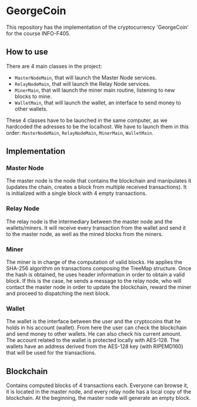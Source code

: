 # GeorgeCoin

This repository has the implementation of the cryptocurrency 'GeorgeCoin' for the course INFO-F405.

## How to use

There are 4 main classes in the project:
  - `MasterNodeMain`, that will launch the Master Node services.
  - `RelayNodeMain`, that will launch the Relay Node services.
  - `MinerMain`, that will launch the miner main routine, listening to new blocks to mine.
  - `WalletMain`, that will launch the wallet, an interface to send money to other wallets.

These 4 classes have to be launched in the same computer, as we hardcoded the adresses to be the localhost.
We have to launch them in this order: `MasterNodeMain`, `RelayNodeMain`, `MinerMain`, `WalletMain`.

## Implementation

### Master Node
  The master node is the node that contains the blockchain and manipulates it (updates the chain,
  creates a block from multiple received transactions). It is initialized with a single block with
  4 empty transactions.

### Relay Node
  The relay node is the intermediary between the master node and the wallets/miners. It will receive every
  transaction from the wallet and send it to the master node, as well as the mined blocks from the miners.


### Miner
  The miner is in charge of the computation of valid blocks. He applies the SHA-256 algorithm on transactions
  composing the TreeMap structure. Once the hash is obtained, he uses header information in order to obtain a 
  valid block. If this is the case, he sends a message to the relay node, who will contact the master node in 
  order to update the blockchain, reward the miner and proceed to dispatching the next block.


### Wallet
  The wallet is the interface between the user and the cryptocoins that he holds in his account (wallet). From here the user can check the blockchain and send money to other wallets. He can also check his current amount. The account related to the wallet is protected locally with AES-128. The wallets have an address derived from the AES-128 key (with RIPEMD160) that will be used for the transactions.


## Blockchain
  Contains computed blocks of 4 transactions each. Everyone can browse it, it is located in the master node, and every relay node has a local copy of the blockchain. At the beginning, the master node will generate an empty block. 
